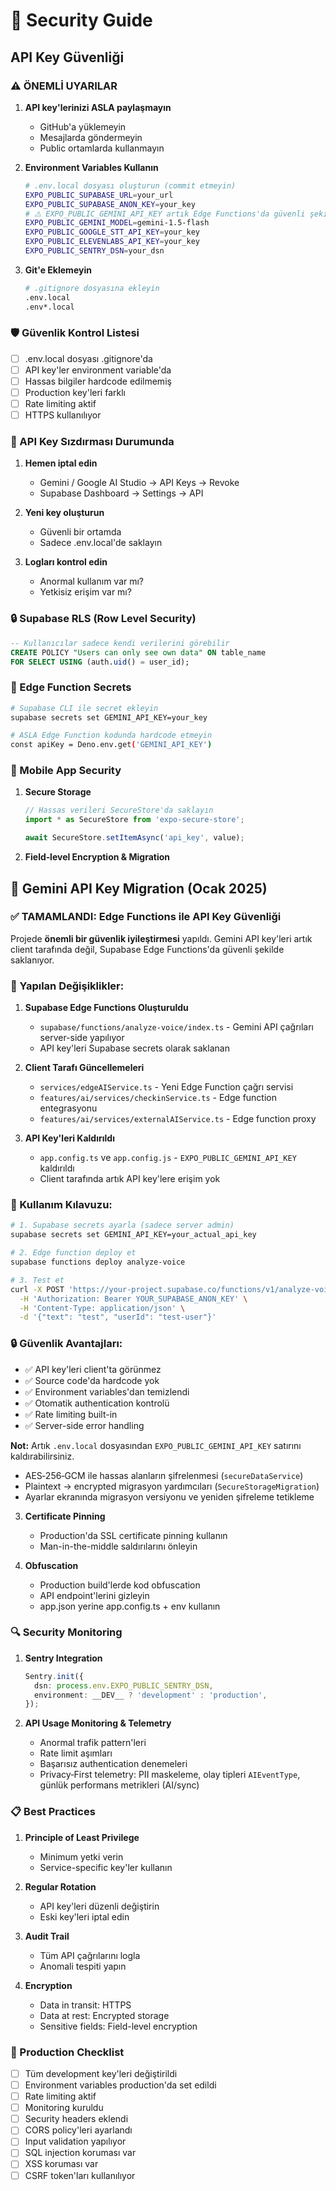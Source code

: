 # 🔐 Security Guide

## API Key Güvenliği

### ⚠️ ÖNEMLİ UYARILAR

1. **API key'lerinizi ASLA paylaşmayın**
   - GitHub'a yüklemeyin
   - Mesajlarda göndermeyin
   - Public ortamlarda kullanmayın

2. **Environment Variables Kullanın**
   ```bash
   # .env.local dosyası oluşturun (commit etmeyin)
   EXPO_PUBLIC_SUPABASE_URL=your_url
   EXPO_PUBLIC_SUPABASE_ANON_KEY=your_key
   # ⚠️ EXPO_PUBLIC_GEMINI_API_KEY artık Edge Functions'da güvenli şekilde saklanıyor
   EXPO_PUBLIC_GEMINI_MODEL=gemini-1.5-flash
   EXPO_PUBLIC_GOOGLE_STT_API_KEY=your_key
   EXPO_PUBLIC_ELEVENLABS_API_KEY=your_key
   EXPO_PUBLIC_SENTRY_DSN=your_dsn
   ```

3. **Git'e Eklemeyin**
   ```bash
   # .gitignore dosyasına ekleyin
   .env.local
   .env*.local
   ```

### 🛡️ Güvenlik Kontrol Listesi

- [ ] .env.local dosyası .gitignore'da
- [ ] API key'ler environment variable'da
- [ ] Hassas bilgiler hardcode edilmemiş
- [ ] Production key'leri farklı
- [ ] Rate limiting aktif
- [ ] HTTPS kullanılıyor

### 🚨 API Key Sızdırması Durumunda

1. **Hemen iptal edin**
   - Gemini / Google AI Studio → API Keys → Revoke
   - Supabase Dashboard → Settings → API

2. **Yeni key oluşturun**
   - Güvenli bir ortamda
   - Sadece .env.local'de saklayın

3. **Logları kontrol edin**
   - Anormal kullanım var mı?
   - Yetkisiz erişim var mı?

### 🔒 Supabase RLS (Row Level Security)

```sql
-- Kullanıcılar sadece kendi verilerini görebilir
CREATE POLICY "Users can only see own data" ON table_name
FOR SELECT USING (auth.uid() = user_id);
```

### 🔑 Edge Function Secrets

```bash
# Supabase CLI ile secret ekleyin
supabase secrets set GEMINI_API_KEY=your_key

# ASLA Edge Function kodunda hardcode etmeyin
const apiKey = Deno.env.get('GEMINI_API_KEY')
```

### 📱 Mobile App Security

1. **Secure Storage**
   ```typescript
   // Hassas verileri SecureStore'da saklayın
   import * as SecureStore from 'expo-secure-store';
   
   await SecureStore.setItemAsync('api_key', value);
   ```

2. **Field‑level Encryption & Migration**

## 🔄 Gemini API Key Migration (Ocak 2025)

### ✅ TAMAMLANDI: Edge Functions ile API Key Güvenliği

Projede **önemli bir güvenlik iyileştirmesi** yapıldı. Gemini API key'leri artık client tarafında değil, Supabase Edge Functions'da güvenli şekilde saklanıyor.

### 🔧 Yapılan Değişiklikler:

1. **Supabase Edge Functions Oluşturuldu**
   - `supabase/functions/analyze-voice/index.ts` - Gemini API çağrıları server-side yapılıyor
   - API key'leri Supabase secrets olarak saklanan

2. **Client Tarafı Güncellemeleri**
   - `services/edgeAIService.ts` - Yeni Edge Function çağrı servisi 
   - `features/ai/services/checkinService.ts` - Edge function entegrasyonu
   - `features/ai/services/externalAIService.ts` - Edge function proxy

3. **API Key'leri Kaldırıldı**
   - `app.config.ts` ve `app.config.js` - `EXPO_PUBLIC_GEMINI_API_KEY` kaldırıldı
   - Client tarafında artık API key'lere erişim yok

### 🚀 Kullanım Kılavuzu:

```bash
# 1. Supabase secrets ayarla (sadece server admin)
supabase secrets set GEMINI_API_KEY=your_actual_api_key

# 2. Edge function deploy et
supabase functions deploy analyze-voice

# 3. Test et
curl -X POST 'https://your-project.supabase.co/functions/v1/analyze-voice' \
  -H 'Authorization: Bearer YOUR_SUPABASE_ANON_KEY' \
  -H 'Content-Type: application/json' \
  -d '{"text": "test", "userId": "test-user"}'
```

### 🔒 Güvenlik Avantajları:

- ✅ API key'leri client'ta görünmez
- ✅ Source code'da hardcode yok  
- ✅ Environment variables'dan temizlendi
- ✅ Otomatik authentication kontrolü
- ✅ Rate limiting built-in
- ✅ Server-side error handling

**Not:** Artık `.env.local` dosyasından `EXPO_PUBLIC_GEMINI_API_KEY` satırını kaldırabilirsiniz.
   - AES‑256‑GCM ile hassas alanların şifrelenmesi (`secureDataService`)
   - Plaintext → encrypted migrasyon yardımcıları (`SecureStorageMigration`)
   - Ayarlar ekranında migrasyon versiyonu ve yeniden şifreleme tetikleme

3. **Certificate Pinning**
   - Production'da SSL certificate pinning kullanın
   - Man-in-the-middle saldırılarını önleyin

4. **Obfuscation**
   - Production build'lerde kod obfuscation
   - API endpoint'lerini gizleyin
   - app.json yerine app.config.ts + env kullanın

### 🔍 Security Monitoring

1. **Sentry Integration**
   ```typescript
   Sentry.init({
     dsn: process.env.EXPO_PUBLIC_SENTRY_DSN,
     environment: __DEV__ ? 'development' : 'production',
   });
   ```

2. **API Usage Monitoring & Telemetry**
   - Anormal trafik pattern'leri
   - Rate limit aşımları
   - Başarısız authentication denemeleri
   - Privacy‑First telemetry: PII maskeleme, olay tipleri `AIEventType`, günlük performans metrikleri (AI/sync)

### 📋 Best Practices

1. **Principle of Least Privilege**
   - Minimum yetki verin
   - Service-specific key'ler kullanın

2. **Regular Rotation**
   - API key'leri düzenli değiştirin
   - Eski key'leri iptal edin

3. **Audit Trail**
   - Tüm API çağrılarını logla
   - Anomali tespiti yapın

4. **Encryption**
   - Data in transit: HTTPS
   - Data at rest: Encrypted storage
   - Sensitive fields: Field-level encryption

### 🚀 Production Checklist

- [ ] Tüm development key'leri değiştirildi
- [ ] Environment variables production'da set edildi
- [ ] Rate limiting aktif
- [ ] Monitoring kuruldu
- [ ] Security headers eklendi
- [ ] CORS policy'leri ayarlandı
- [ ] Input validation yapılıyor
- [ ] SQL injection koruması var
- [ ] XSS koruması var
- [ ] CSRF token'ları kullanılıyor 